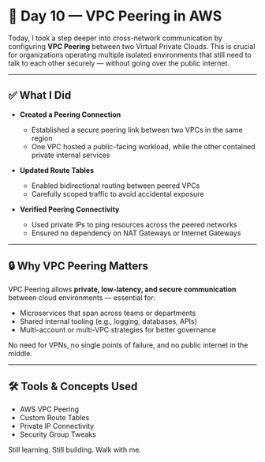 # 🔗 Day 10 — VPC Peering in AWS

Today, I took a step deeper into cross-network communication by configuring **VPC Peering** between two Virtual Private Clouds. This is crucial for organizations operating multiple isolated environments that still need to talk to each other securely — without going over the public internet.

---

## ✅ What I Did

- **Created a Peering Connection**
  - Established a secure peering link between two VPCs in the same region
  - One VPC hosted a public-facing workload, while the other contained private internal services

- **Updated Route Tables**
  - Enabled bidirectional routing between peered VPCs
  - Carefully scoped traffic to avoid accidental exposure

- **Verified Peering Connectivity**
  - Used private IPs to ping resources across the peered networks
  - Ensured no dependency on NAT Gateways or Internet Gateways

---

## 🔒 Why VPC Peering Matters

VPC Peering allows **private, low-latency, and secure communication** between cloud environments — essential for:

- Microservices that span across teams or departments
- Shared internal tooling (e.g., logging, databases, APIs)
- Multi-account or multi-VPC strategies for better governance

No need for VPNs, no single points of failure, and no public internet in the middle.

---

## 🛠️ Tools & Concepts Used

- AWS VPC Peering
- Custom Route Tables
- Private IP Connectivity
- Security Group Tweaks

Still learning. Still building. Walk with me.

